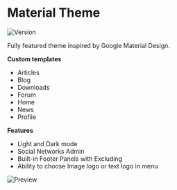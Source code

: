 # Material Theme

![Version](https://img.shields.io/badge/Version-1.0.3-blue.svg)

Fully featured theme inspired by Google Material Design.

**Custom templates**

- Articles
- Blog
- Downloads
- Forum
- Home
- News
- Profile

**Features**

- Light and Dark mode
- Social Networks Admin
- Built-in Footer Panels with Excluding
- Ability to choose Image logo or text logo in menu

![Preview](screenshot.png)
